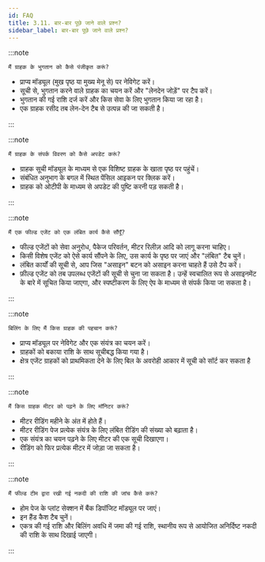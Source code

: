 ```yaml
---
id: FAQ
title: 3.11. बार-बार पूछे जाने वाले प्रश्न?
sidebar_label: बार-बार पूछे जाने वाले प्रश्न?
---
```


:::note

	मैं ग्राहक के भुगतान को कैसे पंजीकृत करूं?

* प्राप्य मॉड्यूल (मुख पृष्ठ या मुख्य मेनू से) पर नेविगेट करें।
* सूची से, भुगतान करने वाले ग्राहक का चयन करें और "लेनदेन जोड़ें" पर टैप करें।
* भुगतान की गई राशि दर्ज करें और किस सेवा के लिए भुगतान किया जा रहा है।
* एक ग्राहक रसीद तब लेन-देन टैब से उत्पन्न की जा सकती है।

:::

:::note

	मैं ग्राहक के संपर्क विवरण को कैसे अपडेट करूं?

* ग्राहक सूची मॉड्यूल के माध्यम से एक विशिष्ट ग्राहक के खाता पृष्ठ पर पहुंचें।
* संबंधित अनुभाग के बगल में स्थित पेंसिल आइकन पर क्लिक करें।
* ग्राहक को ओटीपी के माध्यम से अपडेट की पुष्टि करनी पड़ सकती है।

:::

:::note

	मैं एक फील्ड एजेंट को एक लंबित कार्य कैसे सौंपूँ?

* फील्ड एजेंटों को सेवा अनुरोध, पैकेज परिवर्तन, मीटर रिलीज़ आदि को लागू करना चाहिए।
* किसी विशेष एजेंट को ऐसे कार्य सौंपने के लिए, उस कार्य के पृष्ठ पर जाएं और "लंबित" टैब चुनें।
* लंबित कार्यों की सूची से, आप जिस "असाइन" बटन को असाइन करना चाहते हैं उसे टैप करें।
* फ़ील्ड एजेंट को तब उपलब्ध एजेंटों की सूची से चुना जा सकता है। उन्हें स्वचालित रूप से असाइनमेंट के बारे में सूचित किया जाएगा, और स्पष्टीकरण के लिए ऐप के माध्यम से संपर्क किया जा सकता है।

:::

:::note

	बिलिंग के लिए मैं किस ग्राहक की पहचान करूं?

* प्राप्य मॉड्यूल पर नेविगेट और एक संयंत्र का चयन करें।
* ग्राहकों को बकाया राशि के साथ सूचीबद्ध किया गया है।
* क्षेत्र एजेंट ग्राहकों को प्राथमिकता देने के लिए बिल के अवरोही आकार में सूची को सॉर्ट कर सकता है

:::

:::note

	मैं किस ग्राहक मीटर को पढ़ने के लिए मॉनिटर करूं?

* मीटर रीडिंग महीने के अंत में होते हैं।
* मीटर रीडिंग पेज प्रत्येक संयंत्र के लिए लंबित रीडिंग की संख्या को बढ़ाता है।
* एक संयंत्र का चयन पढ़ने के लिए मीटर की एक सूची दिखाएगा।
* रीडिंग को फिर प्रत्येक मीटर में जोड़ा जा सकता है।

:::

:::note

	मैं फील्ड टीम द्वारा रखी गई नकदी की राशि की जांच कैसे करूं?

* होम पेज के प्लांट सेक्शन में बैंक डिपॉजिट मॉड्यूल पर जाएं।
* इन हैंड कैश टैब चुनें।
* एकत्र की गई राशि और बिलिंग अवधि में जमा की गई राशि, स्थानीय रूप से आयोजित अनिर्दिष्ट नकदी की राशि के साथ दिखाई जाएगी।

:::

